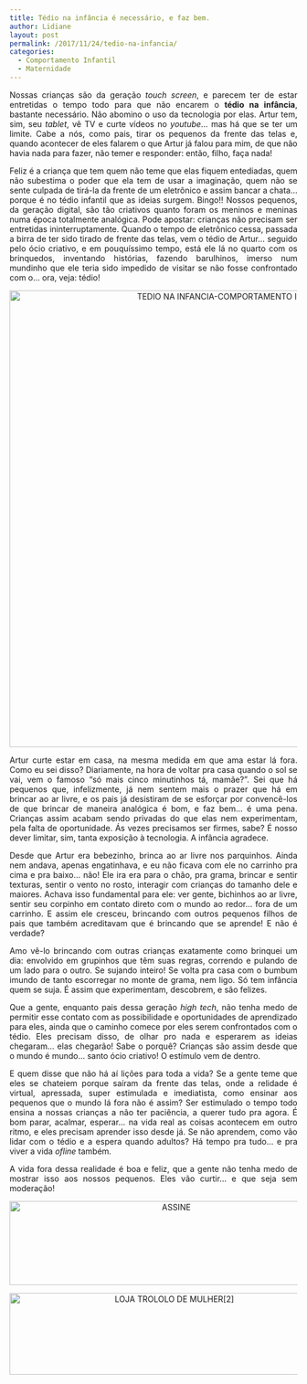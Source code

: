 ```yaml
---
title: Tédio na infância é necessário, e faz bem.
author: Lidiane
layout: post
permalink: /2017/11/24/tedio-na-infancia/
categories:
  - Comportamento Infantil
  - Maternidade
---
```

<p align="justify">
  Nossas crianças são da geração <em>touch screen</em>, e parecem ter de estar entretidas o tempo todo para que não encarem o <strong>tédio na infância</strong>, bastante necessário. Não abomino o uso da tecnologia por elas. Artur tem, sim, seu <em>tablet</em>, vê TV e curte vídeos no <em>youtube</em>… mas há que se ter um limite. Cabe a nós, como pais, tirar os pequenos da frente das telas e, quando acontecer de eles falarem o que Artur já falou para mim, de que não havia nada para fazer, não temer e responder: então, filho, faça nada!
</p>

<p align="justify">
  Feliz é a criança que tem quem não teme que elas fiquem entediadas, quem não subestima o poder que ela tem de usar a imaginação, quem não se sente culpada de tirá-la da frente de um eletrônico e assim bancar a chata… porque é no tédio infantil que as ideias surgem. Bingo!! Nossos pequenos, da geração digital, são tão criativos quanto foram os meninos e meninas numa época totalmente analógica. Pode apostar: crianças não precisam ser entretidas ininterruptamente. Quando o tempo de eletrônico cessa, passada a birra de ter sido tirado de frente das telas, vem o tédio de Artur… seguido pelo ócio criativo, e em pouquíssimo tempo, está ele lá no quarto com os brinquedos, inventando histórias, fazendo barulhinos, imerso num mundinho que ele teria sido impedido de visitar se não fosse confrontado com o… ora, veja: tédio!
</p>

<p align="center">
  <img class="alignnone size-full wp-image-14454" src="https://www.trololodemulher.com.br/2017/11/TEDIO-NA-INFANCIA-COMPORTAMENTO-INFANTIL-800.jpg" alt="TEDIO NA INFANCIA-COMPORTAMENTO INFANTIL-800" width="800" height="800" />
</p>

<p align="justify">
  Artur curte estar em casa, na mesma medida em que ama estar lá fora. Como eu sei disso? Diariamente, na hora de voltar pra casa quando o sol se vai, vem o famoso “só mais cinco minutinhos tá, mamãe?”. Sei que há pequenos que, infelizmente, já nem sentem mais o prazer que há em brincar ao ar livre, e os pais já desistiram de se esforçar por convencê-los de que brincar de maneira analógica é bom, e faz bem… é uma pena. Crianças assim acabam sendo privadas do que elas nem experimentam, pela falta de oportunidade. Ás vezes precisamos ser firmes, sabe? É nosso dever limitar, sim, tanta exposição à tecnologia. A infância agradece.
</p>

<p align="justify">
  Desde que Artur era bebezinho, brinca ao ar livre nos parquinhos. Ainda nem andava, apenas engatinhava, e eu não ficava com ele no carrinho pra cima e pra baixo… não! Ele ira era para o chão, pra grama, brincar e sentir texturas, sentir o vento no rosto, interagir com crianças do tamanho dele e maiores. Achava isso fundamental para ele: ver gente, bichinhos ao ar livre, sentir seu corpinho em contato direto com o mundo ao redor… fora de um carrinho. E assim ele cresceu, brincando com outros pequenos filhos de pais que também acreditavam que é brincando que se aprende! E não é verdade?
</p>

<p align="justify">
  Amo vê-lo brincando com outras crianças exatamente como brinquei um dia: envolvido em grupinhos que têm suas regras, correndo e pulando de um lado para o outro. Se sujando inteiro! Se volta pra casa com o bumbum imundo de tanto escorregar no monte de grama, nem ligo. Só tem infância quem se suja. É assim que experimentam, descobrem, e são felizes.
</p>

<p align="justify">
  Que a gente, enquanto pais dessa geração <em>high tech</em>, não tenha medo de permitir esse contato com as possibilidade e oportunidades de aprendizado para eles, ainda que o caminho comece por eles serem confrontados com o tédio. Eles precisam disso, de olhar pro nada e esperarem as ideias chegaram… elas chegarão! Sabe o porquê? Crianças são assim desde que o mundo é mundo… santo ócio criativo! O estímulo vem de dentro.
</p>

<p align="justify">
  E quem disse que não há aí lições para toda a vida? Se a gente teme que eles se chateiem porque saíram da frente das telas, onde a relidade é virtual, apressada, super estimulada e imediatista, como ensinar aos pequenos que o mundo lá fora não é assim? Ser estimulado o tempo todo ensina a nossas crianças a não ter paciência, a querer tudo pra agora. É bom parar, acalmar, esperar… na vida real as coisas acontecem em outro ritmo, e eles precisam aprender isso desde já. Se não aprendem, como vão lidar com o tédio e a espera quando adultos? Há tempo pra tudo… e pra viver a vida <em>ofline</em> também.
</p>

<p align="justify">
  A vida fora dessa realidade é boa e feliz, que a gente não tenha medo de mostrar isso aos nossos pequenos. Eles vão curtir… e que seja sem moderação!
</p>

<p align="center">
  <a href="http://feedburner.google.com/fb/a/mailverify?uri=blogbichafemea&loc=pt_BR" target="_blank" rel="noopener noreferrer"><img class="alignnone size-full wp-image-14011" src="https://www.trololodemulher.com.br/2017/08/ASSINE.jpg" alt="ASSINE" width="568" height="147" /></a>
</p>

<p align="center">
  <a href="http://loja.trololodemulher.com.br/" target="_blank" rel="noopener noreferrer"><img class="alignnone wp-image-14333 size-full" src="https://www.trololodemulher.com.br/2017/10/LOJA-TROLOLO-DE-MULHER2.png" alt="LOJA TROLOLO DE MULHER[2]" width="561" height="143" /></a>
</p>

<p align="justify">